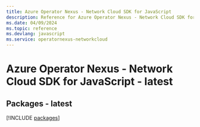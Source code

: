 ```yaml
---
title: Azure Operator Nexus - Network Cloud SDK for JavaScript
description: Reference for Azure Operator Nexus - Network Cloud SDK for JavaScript
ms.date: 04/09/2024
ms.topic: reference
ms.devlang: javascript
ms.service: operatornexus-networkcloud
---
```

# Azure Operator Nexus - Network Cloud SDK for JavaScript - latest
## Packages - latest
[!INCLUDE [packages](operator-nexus---network-cloud-index.md)]